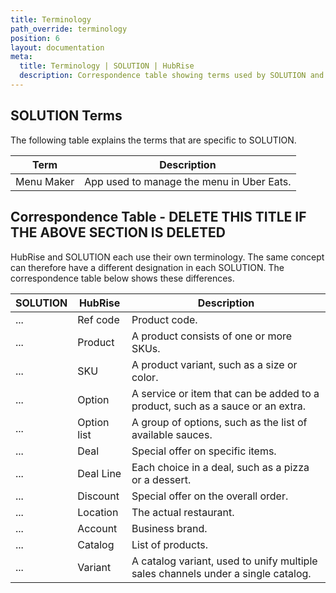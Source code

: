 ```yaml
---
title: Terminology
path_override: terminology
position: 6
layout: documentation
meta:
  title: Terminology | SOLUTION | HubRise
  description: Correspondence table showing terms used by SOLUTION and those used on HubRise for the same concept. Connect apps and synchronise your data.
---
```


## SOLUTION Terms

The following table explains the terms that are specific to SOLUTION.

| Term       | Description                               |
| ---------- | ----------------------------------------- |
| Menu Maker | App used to manage the menu in Uber Eats. |

## Correspondence Table - DELETE THIS TITLE IF THE ABOVE SECTION IS DELETED

HubRise and SOLUTION each use their own terminology. The same concept can therefore have a different designation in each SOLUTION. The correspondence table below shows these differences.

| SOLUTION | HubRise     | Description                                                                      |
| -------- | ----------- | -------------------------------------------------------------------------------- |
| ...      | Ref code    | Product code.                                                                    |
| ...      | Product     | A product consists of one or more SKUs.                                          |
| ...      | SKU         | A product variant, such as a size or color.                                      |
| ...      | Option      | A service or item that can be added to a product, such as a sauce or an extra.   |
| ...      | Option list | A group of options, such as the list of available sauces.                        |
| ...      | Deal        | Special offer on specific items.                                                 |
| ...      | Deal Line   | Each choice in a deal, such as a pizza or a dessert.                             |
| ...      | Discount    | Special offer on the overall order.                                              |
| ...      | Location    | The actual restaurant.                                                           |
| ...      | Account     | Business brand.                                                                  |
| ...      | Catalog     | List of products.                                                                |
| ...      | Variant     | A catalog variant, used to unify multiple sales channels under a single catalog. |
